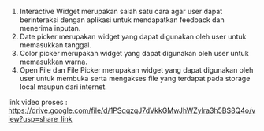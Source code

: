 1. Interactive Widget merupakan salah satu cara agar user dapat berinteraksi dengan aplikasi untuk mendapatkan feedback dan menerima inputan.
2. Date picker merupakan widget yang dapat digunakan oleh user untuk memasukkan tanggal.
3. Color picker merupakan widget yang dapat digunakan oleh user untuk memasukkan warna.
4. Open File dan File Picker merupakan widget yang dapat digunakan oleh user untuk membuka serta mengakses file yang terdapat pada storage local maupun dari internet.

link video proses : <https://drive.google.com/file/d/1PSqqzqJ7dVkkGMwJhWZylra3h5BS8Q4o/view?usp=share_link>
